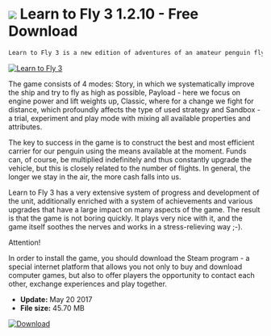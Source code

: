 # ![](https://cdn.softexe.net/static/icon/win.gif) Learn to Fly 3 1.2.10 - Free Download

```sh
Learn to Fly 3 is a new edition of adventures of an amateur penguin flying in a nice climate. Thanks to unlimited imagination and the possibilities the game offers, we are able to provide the hero with a really large dose of positive emotions.
```
[![Learn to Fly 3](https://gallery.dpcdn.pl/imgc/Tools/75832/g_-_420x350_1.5_-_x20170519132748_0.jpg)](https://softexe.net/win/games-entertainment/strategies/learn-to-fly-3:ppRcp.html)

The game consists of 4 modes: Story, in which we systematically improve the ship and try to fly as high as possible, Payload - here we focus on engine power and lift weights up, Classic, where for a change we fight for distance, which profoundly affects the type of used strategy and Sandbox - a trial, experiment and play mode with mixing all available properties and attributes.
 
 The key to success in the game is to construct the best and most efficient carrier for our penguin using the means available at the moment. Funds can, of course, be multiplied indefinitely and thus constantly upgrade the vehicle, but this is closely related to the number of flights. In general, the longer we stay in the air, the more cash falls into us.
 
 Learn to Fly 3 has a very extensive system of progress and development of the unit, additionally enriched with a system of achievements and various upgrades that have a large impact on many aspects of the game. The result is that the game is not boring quickly. It plays very nice with it, and the game itself soothes the nerves and works in a stress-relieving way ;-).
 
 Attention!
 
 In order to install the game, you should download the Steam program - a special internet platform that allows you not only to buy and download computer games, but also to offer players the opportunity to contact each other, exchange experiences and play together.


- **Update:** May 20 2017
- **File size:** 45.70 MB

[![Download](https://cdn.softexe.net/static/img/download.png)](https://softexe.net/win/games-entertainment/strategies/learn-to-fly-3:ppRcp.html)

